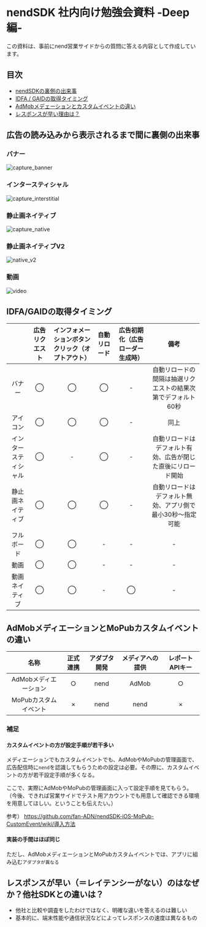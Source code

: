 # nendSDK 社内向け勉強会資料 -Deep編-
この資料は、事前にnend営業サイドからの質問に答える内容として作成しています。

## 目次
- [nendSDKの裏側の出来事](#about_back_side)
- [IDFA / GAIDの取得タイミング](#idfa_gaid)
- [AdMobメデェーションとカスタムイベントの違い](#difference_mediation_customevent)
- [レスポンスが早い理由は？](#response)

## <a name ="about_back_side">広告の読み込みから表示されるまで間に裏側の出来事</a>
### バナー
![capture_banner](https://user-images.githubusercontent.com/9563506/52703317-7636b080-2fc1-11e9-8f8f-9d80e1dabd46.png)
### インタースティシャル
![capture_interstitial](https://user-images.githubusercontent.com/9563506/52703323-7afb6480-2fc1-11e9-9516-39a05c4f8c03.png)
### 静止画ネイティブ
![capture_native](https://user-images.githubusercontent.com/9563506/52703330-7c2c9180-2fc1-11e9-80c6-a52b34231154.png)
### 静止画ネイティブV2
![native_v2](https://user-images.githubusercontent.com/9563506/52780600-e01c8c00-308d-11e9-8fe3-4df91b8e3bb7.png)
### 動画
![video](https://user-images.githubusercontent.com/9563506/52780647-ffb3b480-308d-11e9-9f45-25b561b01fed.png)

## <a name ="idfa_gaid">IDFA/GAIDの取得タイミング</a>
||広告リクエスト|インフォメーションボタンクリック（オプトアウト）|自動リロード|広告初期化（広告ローダー生成時）|備考|
|:-:|:-:|:-:|:-:|:-:|:-:|
|バナー|◯|◯|◯|-|自動リロードの間隔は抽選リクエストの結果次第でデフォルト60秒|
|アイコン|◯|◯|◯|-|同上|
|インタースティシャル|◯|-|◯|-|自動リロードはデフォルト有効、広告が閉じた直後にリロード開始|
|静止画ネイティブ|◯|◯|◯|-|自動リロードはデフォルト無効、アプリ側で最小30秒〜指定可能|
|フルボード|◯|◯|-|-|-|
|動画|◯|◯|-|-|-|
|動画ネイティブ|◯|◯|-|◯|-|

## <a name ="difference_mediation_customevent">AdMobメディエーションとMoPubカスタムイベントの違い</a>
|名称|正式連携|アダプタ開発|メディアへの提供|レポートAPIキー|
|:-:|:-:|:-:|:-:|:-:|
|AdMobメディエーション|○|nend|AdMob|○|
|MoPubカスタムイベント|×|nend|nend|×|

### 補足
#### カスタムイベントの方が設定手順が若干多い
メディエーションでもカスタムイベントでも、AdMobやMoPubの管理画面で、広告配信時に`nend`を認識してもらうための設定は必要。その際に、カスタムイベントの方が若干設定手順が多くなる。  

ここで、実際にAdMobやMoPubの管理画面に入って設定手順を見てもらう。  
（今後、できれば営業サイドでテスト用アカウントでも用意して確認できる環境を用意してほしい。ということも伝えたい。）

参考）
https://github.com/fan-ADN/nendSDK-iOS-MoPub-CustomEvent/wiki/導入方法


#### 実装の手間はほぼ同じ
ただし、AdMobメディエーションとMoPubカスタムイベントでは、アプリに組み込む`アダプタが異なる`

## <a name ="response">レスポンスが早い（＝レイテンシーがない）のはなぜか？他社SDKとの違いは？</a>
- 他社と比較や調査をしたわけではなく、明確な違いを答えるのは難しい
- 基本的に、端末性能や通信状況などによってレスポンスの速度は異なるもの
